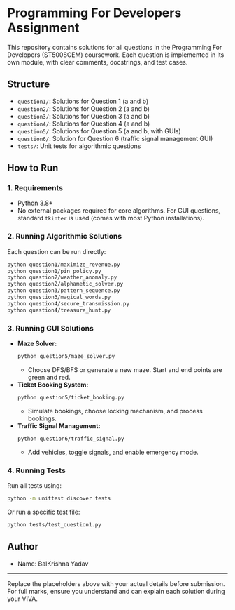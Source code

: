 # Programming For Developers Assignment

This repository contains solutions for all questions in the Programming For Developers (ST5008CEM) coursework. Each question is implemented in its own module, with clear comments, docstrings, and test cases.

## Structure
- `question1/`: Solutions for Question 1 (a and b)
- `question2/`: Solutions for Question 2 (a and b)
- `question3/`: Solutions for Question 3 (a and b)
- `question4/`: Solutions for Question 4 (a and b)
- `question5/`: Solutions for Question 5 (a and b, with GUIs)
- `question6/`: Solution for Question 6 (traffic signal management GUI)
- `tests/`: Unit tests for algorithmic questions

## How to Run

### 1. Requirements
- Python 3.8+
- No external packages required for core algorithms. For GUI questions, standard `tkinter` is used (comes with most Python installations).

### 2. Running Algorithmic Solutions
Each question can be run directly:
```bash
python question1/maximize_revenue.py
python question1/pin_policy.py
python question2/weather_anomaly.py
python question2/alphametic_solver.py
python question3/pattern_sequence.py
python question3/magical_words.py
python question4/secure_transmission.py
python question4/treasure_hunt.py
```

### 3. Running GUI Solutions
- **Maze Solver:**
  ```bash
  python question5/maze_solver.py
  ```
  - Choose DFS/BFS or generate a new maze. Start and end points are green and red.
- **Ticket Booking System:**
  ```bash
  python question5/ticket_booking.py
  ```
  - Simulate bookings, choose locking mechanism, and process bookings.
- **Traffic Signal Management:**
  ```bash
  python question6/traffic_signal.py
  ```
  - Add vehicles, toggle signals, and enable emergency mode.

### 4. Running Tests
Run all tests using:
```bash
python -m unittest discover tests
```
Or run a specific test file:
```bash
python tests/test_question1.py
```

## Author
- Name: BalKrishna Yadav


---

Replace the placeholders above with your actual details before submission. For full marks, ensure you understand and can explain each solution during your VIVA.
